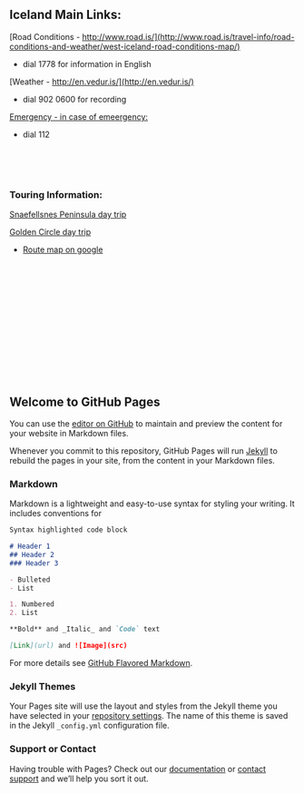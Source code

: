 ## Iceland Main Links:

[Road Conditions - http://www.road.is/](http://www.road.is/travel-info/road-conditions-and-weather/west-iceland-road-conditions-map/)
- dial 1778 for information in English

[Weather - http://en.vedur.is/](http://en.vedur.is/)
- dial 902 0600 for recording

[Emergency - in case of emeergency:](http://safetravel.is/)
- dial 112
<BR>
<BR>
<BR>

### Touring Information:

[Snaefellsnes Peninsula day trip](http://www.iheartreykjavik.net/2015/04/drive-it-yourself-the-snaefellsnes-peninsula/)

[Golden Circle day trip](http://www.iheartreykjavik.net/2014/12/drive-it-yourself-the-golden-circle/)
- [Route map on google](https://www.google.com/maps/d/viewer?mid=10OxrFPebP3r_lZcvGnJvdhRIxT0&ll=64.1032504032615%2C-20.80105394531256&z=10)
<BR>
<BR>
<BR>
<BR>
<BR>
<BR>
<BR>
<BR>
<BR>
<BR>
<BR>
<BR>

## Welcome to GitHub Pages

You can use the [editor on GitHub](https://github.com/rusac/iceland/edit/master/README.md) to maintain and preview the content for your website in Markdown files.

Whenever you commit to this repository, GitHub Pages will run [Jekyll](https://jekyllrb.com/) to rebuild the pages in your site, from the content in your Markdown files.

### Markdown

Markdown is a lightweight and easy-to-use syntax for styling your writing. It includes conventions for

```markdown
Syntax highlighted code block

# Header 1
## Header 2
### Header 3

- Bulleted
- List

1. Numbered
2. List

**Bold** and _Italic_ and `Code` text

[Link](url) and ![Image](src)
```

For more details see [GitHub Flavored Markdown](https://guides.github.com/features/mastering-markdown/).

### Jekyll Themes

Your Pages site will use the layout and styles from the Jekyll theme you have selected in your [repository settings](https://github.com/rusac/iceland/settings). The name of this theme is saved in the Jekyll `_config.yml` configuration file.

### Support or Contact

Having trouble with Pages? Check out our [documentation](https://help.github.com/categories/github-pages-basics/) or [contact support](https://github.com/contact) and we’ll help you sort it out.
